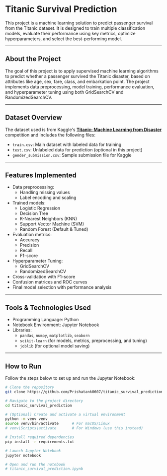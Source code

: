 # Titanic Survival Prediction

This project is a machine learning solution to predict passenger survival from the Titanic dataset. It is designed to train multiple classification models, evaluate their performance using key metrics, optimize hyperparameters, and select the best-performing model.

---

## About the Project

The goal of this project is to apply supervised machine learning algorithms to predict whether a passenger survived the Titanic disaster, based on attributes like age, sex, fare, class, and embarkation point. The project implements data preprocessing, model training, performance evaluation, and hyperparameter tuning using both GridSearchCV and RandomizedSearchCV.

---

## Dataset Overview

The dataset used is from Kaggle's **[Titanic: Machine Learning from Disaster](https://www.kaggle.com/competitions/titanic)** competition and includes the following files:

- `train.csv`: Main dataset with labeled data for training
- `test.csv`: Unlabeled data for prediction (optional in this project)
- `gender_submission.csv`: Sample submission file for Kaggle

---

## Features Implemented

- Data preprocessing:
  - Handling missing values
  - Label encoding and scaling
- Trained models:
  - Logistic Regression
  - Decision Tree
  - K-Nearest Neighbors (KNN)
  - Support Vector Machine (SVM)
  - Random Forest (Default & Tuned)
- Evaluation metrics:
  - Accuracy
  - Precision
  - Recall
  - F1-score
- Hyperparameter Tuning:
  - GridSearchCV
  - RandomizedSearchCV
- Cross-validation with F1-score
- Confusion matrices and ROC curves
- Final model selection with performance analysis

---

## Tools & Technologies Used

- Programming Language: Python
- Notebook Environment: Jupyter Notebook
- Libraries:
  - `pandas`, `numpy`, `matplotlib`, `seaborn`
  - `scikit-learn` (for models, metrics, preprocessing, and tuning)
  - `joblib` (for optional model saving)

---

## How to Run

Follow the steps below to set up and run the Jupyter Notebook:

```bash
# Clone the repository
git clone https://github.com/Prishatank0607/titanic_survival_prediction.git

# Navigate to the project directory
cd titanic_survival_prediction

# (Optional) Create and activate a virtual environment
python -m venv venv
source venv/bin/activate      # For macOS/Linux
# venv\Scripts\activate       # For Windows (use this instead)

# Install required dependencies
pip install -r requirements.txt

# Launch Jupyter Notebook
jupyter notebook

# Open and run the notebook
# titanic_survival_prediction.ipynb

